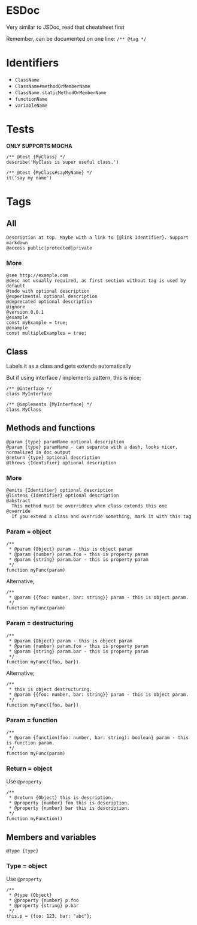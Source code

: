 ESDoc
=====

Very similar to JSDoc, read that cheatsheet first

Remember, can be documented on one line: `/** @tag */`



Identifiers
===========

- `ClassName`
- `ClassName#methodOrMemberName`
- `ClassName.staticMethodOrMemberName`
- `functionName`
- `variableName`



Tests
=====

**ONLY SUPPORTS MOCHA**

```
/** @test {MyClass} */
describe('MyClass is super useful class.')
```

```
/** @test {MyClass#sayMyName} */
it('say my name')
```



Tags
====

All
---

```
Description at top. Maybe with a link to {@link Identifier}. Support markdown
@access public|protected|private
```

### More

```
@see http://example.com
@desc not usually required, as first section without tag is used by default
@todo with optional description
@experimental optional description
@deprecated optional description
@ignore
@version 0.0.1
@example
const myExample = true;
@example
const multipleExamples = true;
```

Class
-----

Labels it as a class and gets extends automatically

But if using interface / implements pattern, this is nice;

```
/** @interface */
class MyInterface
```

```
/** @implements {MyInterface} */
class MyClass
```

Methods and functions
---------------------

```
@param {type} paramName optional description
@param {type} paramName - can separate with a dash, looks nicer, normalized in doc output
@return {type} optional description
@throws {Identifier} optional description
```

### More

```
@emits {Identifier} optional description
@listens {Identifier} optional description
@abstract
  This method must be overridden when class extends this one
@override
  If you extend a class and override something, mark it with this tag
```

### Param = object

```
/**
 * @param {Object} param - this is object param
 * @param {number} param.foo - this is property param
 * @param {string} param.bar - this is property param
 */
function myFunc(param)
```

Alternative;

```
/**
 * @param {{foo: number, bar: string}} param - this is object param.
 */
function myFunc(param)
```

### Param = destructuring

```
/**
 * @param {Object} param - this is object param
 * @param {number} param.foo - this is property param
 * @param {string} param.bar - this is property param
 */
function myFunc({foo, bar})
```

Alternative;

```
/**
 * this is object destructuring.
 * @param {{foo: number, bar: string}} param - this is object param.
 */
function myFunc({foo, bar})
```

### Param = function

```
/**
 * @param {function(foo: number, bar: string): boolean} param - this is function param.
 */
function myFunc(param)
```

### Return = object

Use `@property`

```
/**
 * @return {Object} this is description.
 * @property {number} foo this is description.
 * @property {number} bar this is description.
 */
function myFunction()
```

Members and variables
---------------------

```
@type {type}
```

### Type = object

Use `@property`

```
/**
 * @type {Object}
 * @property {number} p.foo
 * @property {string} p.bar
 */
this.p = {foo: 123, bar: "abc"};
```
